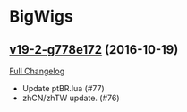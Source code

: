 # BigWigs

## [v19-2-g778e172](https://github.com/BigWigsMods/BigWigs/tree/778e1727c992068b1bc6230bdf5502b477b468b5) (2016-10-19) [](#top)
[Full Changelog](https://github.com/BigWigsMods/BigWigs/compare/v19...778e1727c992068b1bc6230bdf5502b477b468b5)

-   Update ptBR.lua (#77)  
-   zhCN/zhTW update. (#76)  
